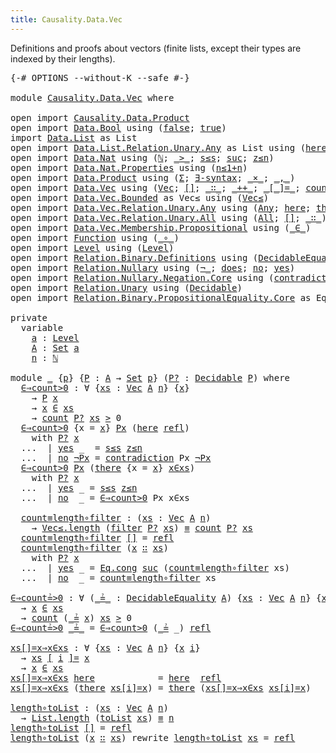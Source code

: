 ```yaml
---
title: Causality.Data.Vec
---
```


Definitions and proofs about vectors (finite lists, except their types are indexed by their lengths).

<pre class="Agda"><a id="147" class="Symbol">{-#</a> <a id="151" class="Keyword">OPTIONS</a> <a id="159" class="Pragma">--without-K</a> <a id="171" class="Pragma">--safe</a> <a id="178" class="Symbol">#-}</a>

<a id="183" class="Keyword">module</a> <a id="190" href="Causality.Data.Vec.html" class="Module">Causality.Data.Vec</a> <a id="209" class="Keyword">where</a>

<a id="216" class="Keyword">open</a> <a id="221" class="Keyword">import</a> <a id="228" href="Causality.Data.Product.html" class="Module">Causality.Data.Product</a>
<a id="251" class="Keyword">open</a> <a id="256" class="Keyword">import</a> <a id="263" href="Data.Bool.html" class="Module">Data.Bool</a> <a id="273" class="Keyword">using</a> <a id="279" class="Symbol">(</a><a id="280" href="Agda.Builtin.Bool.html#192" class="InductiveConstructor">false</a><a id="285" class="Symbol">;</a> <a id="287" href="Agda.Builtin.Bool.html#198" class="InductiveConstructor">true</a><a id="291" class="Symbol">)</a>
<a id="293" class="Keyword">import</a> <a id="300" href="Data.List.html" class="Module">Data.List</a> <a id="310" class="Symbol">as</a> <a id="313" class="Module">List</a>
<a id="318" class="Keyword">open</a> <a id="323" class="Keyword">import</a> <a id="330" href="Data.List.Relation.Unary.Any.html" class="Module">Data.List.Relation.Unary.Any</a> <a id="359" class="Symbol">as</a> <a id="362" class="Module">List</a> <a id="367" class="Keyword">using</a> <a id="373" class="Symbol">(</a><a id="374" href="Data.List.Relation.Unary.Any.html#1226" class="InductiveConstructor">here</a><a id="378" class="Symbol">;</a> <a id="380" href="Data.List.Relation.Unary.Any.html#1279" class="InductiveConstructor">there</a><a id="385" class="Symbol">)</a>
<a id="387" class="Keyword">open</a> <a id="392" class="Keyword">import</a> <a id="399" href="Data.Nat.html" class="Module">Data.Nat</a> <a id="408" class="Keyword">using</a> <a id="414" class="Symbol">(</a><a id="415" href="Agda.Builtin.Nat.html#203" class="Datatype">ℕ</a><a id="416" class="Symbol">;</a> <a id="418" href="Data.Nat.Base.html#2289" class="Function Operator">_&gt;_</a><a id="421" class="Symbol">;</a> <a id="423" href="Data.Nat.Base.html#1756" class="InductiveConstructor">s≤s</a><a id="426" class="Symbol">;</a> <a id="428" href="Agda.Builtin.Nat.html#234" class="InductiveConstructor">suc</a><a id="431" class="Symbol">;</a> <a id="433" href="Data.Nat.Base.html#1714" class="InductiveConstructor">z≤n</a><a id="436" class="Symbol">)</a>
<a id="438" class="Keyword">open</a> <a id="443" class="Keyword">import</a> <a id="450" href="Data.Nat.Properties.html" class="Module">Data.Nat.Properties</a> <a id="470" class="Keyword">using</a> <a id="476" class="Symbol">(</a><a id="477" href="Data.Nat.Properties.html#7948" class="Function">n≤1+n</a><a id="482" class="Symbol">)</a>
<a id="484" class="Keyword">open</a> <a id="489" class="Keyword">import</a> <a id="496" href="Data.Product.html" class="Module">Data.Product</a> <a id="509" class="Keyword">using</a> <a id="515" class="Symbol">(</a><a id="516" href="Agda.Builtin.Sigma.html#165" class="Record">Σ</a><a id="517" class="Symbol">;</a> <a id="519" href="Data.Product.Base.html#1371" class="Function">∃-syntax</a><a id="527" class="Symbol">;</a> <a id="529" href="Data.Product.Base.html#1618" class="Function Operator">_×_</a><a id="532" class="Symbol">;</a> <a id="534" href="Agda.Builtin.Sigma.html#235" class="InductiveConstructor Operator">_,_</a><a id="537" class="Symbol">)</a>
<a id="539" class="Keyword">open</a> <a id="544" class="Keyword">import</a> <a id="551" href="Data.Vec.html" class="Module">Data.Vec</a> <a id="560" class="Keyword">using</a> <a id="566" class="Symbol">(</a><a id="567" href="Data.Vec.Base.html#1111" class="Datatype">Vec</a><a id="570" class="Symbol">;</a> <a id="572" href="Data.Vec.Base.html#1147" class="InductiveConstructor">[]</a><a id="574" class="Symbol">;</a> <a id="576" href="Data.Vec.Base.html#1166" class="InductiveConstructor Operator">_∷_</a><a id="579" class="Symbol">;</a> <a id="581" href="Data.Vec.Base.html#3068" class="Function Operator">_++_</a><a id="585" class="Symbol">;</a> <a id="587" href="Data.Vec.Base.html#1235" class="Datatype Operator">_[_]=_</a><a id="593" class="Symbol">;</a> <a id="595" href="Data.Vec.Base.html#6133" class="Function">count</a><a id="600" class="Symbol">;</a> <a id="602" href="Data.Vec.html#1159" class="Function">filter</a><a id="608" class="Symbol">;</a> <a id="610" href="Data.Vec.Base.html#1292" class="InductiveConstructor">here</a><a id="614" class="Symbol">;</a> <a id="616" href="Data.Vec.Base.html#1530" class="Function">length</a><a id="622" class="Symbol">;</a> <a id="624" href="Data.Vec.Base.html#1350" class="InductiveConstructor">there</a><a id="629" class="Symbol">;</a> <a id="631" href="Data.Vec.Base.html#8415" class="Function">toList</a><a id="637" class="Symbol">)</a>
<a id="639" class="Keyword">open</a> <a id="644" class="Keyword">import</a> <a id="651" href="Data.Vec.Bounded.html" class="Module">Data.Vec.Bounded</a> <a id="668" class="Symbol">as</a> <a id="671" class="Module">Vec≤</a> <a id="676" class="Keyword">using</a> <a id="682" class="Symbol">(</a><a id="683" href="Data.Vec.Bounded.Base.html#1294" class="Record">Vec≤</a><a id="687" class="Symbol">)</a>
<a id="689" class="Keyword">open</a> <a id="694" class="Keyword">import</a> <a id="701" href="Data.Vec.Relation.Unary.Any.html" class="Module">Data.Vec.Relation.Unary.Any</a> <a id="729" class="Keyword">using</a> <a id="735" class="Symbol">(</a><a id="736" href="Data.Vec.Relation.Unary.Any.html#1085" class="Datatype">Any</a><a id="739" class="Symbol">;</a> <a id="741" href="Data.Vec.Relation.Unary.Any.html#1144" class="InductiveConstructor">here</a><a id="745" class="Symbol">;</a> <a id="747" href="Data.Vec.Relation.Unary.Any.html#1211" class="InductiveConstructor">there</a><a id="752" class="Symbol">)</a>
<a id="754" class="Keyword">open</a> <a id="759" class="Keyword">import</a> <a id="766" href="Data.Vec.Relation.Unary.All.html" class="Module">Data.Vec.Relation.Unary.All</a> <a id="794" class="Keyword">using</a> <a id="800" class="Symbol">(</a><a id="801" href="Data.Vec.Relation.Unary.All.html#1443" class="Datatype">All</a><a id="804" class="Symbol">;</a> <a id="806" href="Data.Vec.Relation.Unary.All.html#1506" class="InductiveConstructor">[]</a><a id="808" class="Symbol">;</a> <a id="810" href="Data.Vec.Relation.Unary.All.html#1523" class="InductiveConstructor Operator">_∷_</a><a id="813" class="Symbol">)</a>
<a id="815" class="Keyword">open</a> <a id="820" class="Keyword">import</a> <a id="827" href="Data.Vec.Membership.Propositional.html" class="Module">Data.Vec.Membership.Propositional</a> <a id="861" class="Keyword">using</a> <a id="867" class="Symbol">(</a><a id="868" href="Data.Vec.Membership.Setoid.html#930" class="Function Operator">_∈_</a><a id="871" class="Symbol">)</a>
<a id="873" class="Keyword">open</a> <a id="878" class="Keyword">import</a> <a id="885" href="Function.html" class="Module">Function</a> <a id="894" class="Keyword">using</a> <a id="900" class="Symbol">(</a><a id="901" href="Function.Base.html#1115" class="Function Operator">_∘_</a><a id="904" class="Symbol">)</a>
<a id="906" class="Keyword">open</a> <a id="911" class="Keyword">import</a> <a id="918" href="Level.html" class="Module">Level</a> <a id="924" class="Keyword">using</a> <a id="930" class="Symbol">(</a><a id="931" href="Agda.Primitive.html#742" class="Postulate">Level</a><a id="936" class="Symbol">)</a>
<a id="938" class="Keyword">open</a> <a id="943" class="Keyword">import</a> <a id="950" href="Relation.Binary.Definitions.html" class="Module">Relation.Binary.Definitions</a> <a id="978" class="Keyword">using</a> <a id="984" class="Symbol">(</a><a id="985" href="Relation.Binary.Definitions.html#6469" class="Function">DecidableEquality</a><a id="1002" class="Symbol">)</a>
<a id="1004" class="Keyword">open</a> <a id="1009" class="Keyword">import</a> <a id="1016" href="Relation.Nullary.html" class="Module">Relation.Nullary</a> <a id="1033" class="Keyword">using</a> <a id="1039" class="Symbol">(</a><a id="1040" href="Relation.Nullary.Negation.Core.html#698" class="Function Operator">¬_</a><a id="1042" class="Symbol">;</a> <a id="1044" href="Relation.Nullary.Decidable.Core.html#1551" class="Field">does</a><a id="1048" class="Symbol">;</a> <a id="1050" href="Relation.Nullary.Decidable.Core.html#1655" class="InductiveConstructor">no</a><a id="1052" class="Symbol">;</a> <a id="1054" href="Relation.Nullary.Decidable.Core.html#1618" class="InductiveConstructor">yes</a><a id="1057" class="Symbol">)</a>
<a id="1059" class="Keyword">open</a> <a id="1064" class="Keyword">import</a> <a id="1071" href="Relation.Nullary.Negation.Core.html" class="Module">Relation.Nullary.Negation.Core</a> <a id="1102" class="Keyword">using</a> <a id="1108" class="Symbol">(</a><a id="1109" href="Relation.Nullary.Negation.Core.html#1226" class="Function">contradiction</a><a id="1122" class="Symbol">)</a>
<a id="1124" class="Keyword">open</a> <a id="1129" class="Keyword">import</a> <a id="1136" href="Relation.Unary.html" class="Module">Relation.Unary</a> <a id="1151" class="Keyword">using</a> <a id="1157" class="Symbol">(</a><a id="1158" href="Relation.Unary.html#3806" class="Function">Decidable</a><a id="1167" class="Symbol">)</a>
<a id="1169" class="Keyword">open</a> <a id="1174" class="Keyword">import</a> <a id="1181" href="Relation.Binary.PropositionalEquality.Core.html" class="Module">Relation.Binary.PropositionalEquality.Core</a> <a id="1224" class="Symbol">as</a> <a id="1227" class="Module">Eq</a> <a id="1230" class="Keyword">using</a> <a id="1236" class="Symbol">(</a><a id="1237" href="Agda.Builtin.Equality.html#150" class="Datatype Operator">_≡_</a><a id="1240" class="Symbol">;</a> <a id="1242" href="Agda.Builtin.Equality.html#207" class="InductiveConstructor">refl</a><a id="1246" class="Symbol">)</a>

<a id="1249" class="Keyword">private</a>
  <a id="1259" class="Keyword">variable</a>
    <a id="1272" href="Causality.Data.Vec.html#1272" class="Generalizable">a</a> <a id="1274" class="Symbol">:</a> <a id="1276" href="Agda.Primitive.html#742" class="Postulate">Level</a>
    <a id="1286" href="Causality.Data.Vec.html#1286" class="Generalizable">A</a> <a id="1288" class="Symbol">:</a> <a id="1290" href="Agda.Primitive.html#388" class="Primitive">Set</a> <a id="1294" href="Causality.Data.Vec.html#1272" class="Generalizable">a</a>
    <a id="1300" href="Causality.Data.Vec.html#1300" class="Generalizable">n</a> <a id="1302" class="Symbol">:</a> <a id="1304" href="Agda.Builtin.Nat.html#203" class="Datatype">ℕ</a>

<a id="1307" class="Keyword">module</a> <a id="1314" href="Causality.Data.Vec.html#1314" class="Module">_</a> <a id="1316" class="Symbol">{</a><a id="1317" href="Causality.Data.Vec.html#1317" class="Bound">p</a><a id="1318" class="Symbol">}</a> <a id="1320" class="Symbol">{</a><a id="1321" href="Causality.Data.Vec.html#1321" class="Bound">P</a> <a id="1323" class="Symbol">:</a> <a id="1325" href="Causality.Data.Vec.html#1286" class="Generalizable">A</a> <a id="1327" class="Symbol">→</a> <a id="1329" href="Agda.Primitive.html#388" class="Primitive">Set</a> <a id="1333" href="Causality.Data.Vec.html#1317" class="Bound">p</a><a id="1334" class="Symbol">}</a> <a id="1336" class="Symbol">(</a><a id="1337" href="Causality.Data.Vec.html#1337" class="Bound">P?</a> <a id="1340" class="Symbol">:</a> <a id="1342" href="Relation.Unary.html#3806" class="Function">Decidable</a> <a id="1352" href="Causality.Data.Vec.html#1321" class="Bound">P</a><a id="1353" class="Symbol">)</a> <a id="1355" class="Keyword">where</a>
  <a id="1363" href="Causality.Data.Vec.html#1363" class="Function">∈⇒count&gt;0</a> <a id="1373" class="Symbol">:</a> <a id="1375" class="Symbol">∀</a> <a id="1377" class="Symbol">{</a><a id="1378" href="Causality.Data.Vec.html#1378" class="Bound">xs</a> <a id="1381" class="Symbol">:</a> <a id="1383" href="Data.Vec.Base.html#1111" class="Datatype">Vec</a> <a id="1387" href="Causality.Data.Vec.html#1325" class="Bound">A</a> <a id="1389" href="Causality.Data.Vec.html#1300" class="Generalizable">n</a><a id="1390" class="Symbol">}</a> <a id="1392" class="Symbol">{</a><a id="1393" href="Causality.Data.Vec.html#1393" class="Bound">x</a><a id="1394" class="Symbol">}</a>
    <a id="1400" class="Symbol">→</a> <a id="1402" href="Causality.Data.Vec.html#1321" class="Bound">P</a> <a id="1404" href="Causality.Data.Vec.html#1393" class="Bound">x</a>
    <a id="1410" class="Symbol">→</a> <a id="1412" href="Causality.Data.Vec.html#1393" class="Bound">x</a> <a id="1414" href="Data.Vec.Membership.Setoid.html#930" class="Function Operator">∈</a> <a id="1416" href="Causality.Data.Vec.html#1378" class="Bound">xs</a>
    <a id="1423" class="Symbol">→</a> <a id="1425" href="Data.Vec.Base.html#6133" class="Function">count</a> <a id="1431" href="Causality.Data.Vec.html#1337" class="Bound">P?</a> <a id="1434" href="Causality.Data.Vec.html#1378" class="Bound">xs</a> <a id="1437" href="Data.Nat.Base.html#2289" class="Function Operator">&gt;</a> <a id="1439" class="Number">0</a>
  <a id="1443" href="Causality.Data.Vec.html#1363" class="Function">∈⇒count&gt;0</a> <a id="1453" class="Symbol">{</a><a id="1454" class="Argument">x</a> <a id="1456" class="Symbol">=</a> <a id="1458" href="Causality.Data.Vec.html#1458" class="Bound">x</a><a id="1459" class="Symbol">}</a> <a id="1461" href="Causality.Data.Vec.html#1461" class="Bound">Px</a> <a id="1464" class="Symbol">(</a><a id="1465" href="Data.Vec.Relation.Unary.Any.html#1144" class="InductiveConstructor">here</a> <a id="1470" href="Agda.Builtin.Equality.html#207" class="InductiveConstructor">refl</a><a id="1474" class="Symbol">)</a>
    <a id="1480" class="Keyword">with</a> <a id="1485" href="Causality.Data.Vec.html#1337" class="Bound">P?</a> <a id="1488" href="Causality.Data.Vec.html#1458" class="Bound">x</a>
  <a id="1492" class="Symbol">...</a>  <a id="1497" class="Symbol">|</a> <a id="1499" href="Relation.Nullary.Decidable.Core.html#1618" class="InductiveConstructor">yes</a> <a id="1503" class="Symbol">_</a>  <a id="1506" class="Symbol">=</a> <a id="1508" href="Data.Nat.Base.html#1756" class="InductiveConstructor">s≤s</a> <a id="1512" href="Data.Nat.Base.html#1714" class="InductiveConstructor">z≤n</a>
  <a id="1518" class="Symbol">...</a>  <a id="1523" class="Symbol">|</a> <a id="1525" href="Relation.Nullary.Decidable.Core.html#1655" class="InductiveConstructor">no</a> <a id="1528" href="Causality.Data.Vec.html#1528" class="Bound">¬Px</a> <a id="1532" class="Symbol">=</a> <a id="1534" href="Relation.Nullary.Negation.Core.html#1226" class="Function">contradiction</a> <a id="1548" class="Bound">Px</a> <a id="1551" href="Causality.Data.Vec.html#1528" class="Bound">¬Px</a>
  <a id="1557" href="Causality.Data.Vec.html#1363" class="Function">∈⇒count&gt;0</a> <a id="1567" href="Causality.Data.Vec.html#1567" class="Bound">Px</a> <a id="1570" class="Symbol">(</a><a id="1571" href="Data.Vec.Relation.Unary.Any.html#1211" class="InductiveConstructor">there</a> <a id="1577" class="Symbol">{</a><a id="1578" class="Argument">x</a> <a id="1580" class="Symbol">=</a> <a id="1582" href="Causality.Data.Vec.html#1582" class="Bound">x</a><a id="1583" class="Symbol">}</a> <a id="1585" href="Causality.Data.Vec.html#1585" class="Bound">x∈xs</a><a id="1589" class="Symbol">)</a>
    <a id="1595" class="Keyword">with</a> <a id="1600" href="Causality.Data.Vec.html#1337" class="Bound">P?</a> <a id="1603" href="Causality.Data.Vec.html#1582" class="Bound">x</a>
  <a id="1607" class="Symbol">...</a>  <a id="1612" class="Symbol">|</a> <a id="1614" href="Relation.Nullary.Decidable.Core.html#1618" class="InductiveConstructor">yes</a> <a id="1618" class="Symbol">_</a> <a id="1620" class="Symbol">=</a> <a id="1622" href="Data.Nat.Base.html#1756" class="InductiveConstructor">s≤s</a> <a id="1626" href="Data.Nat.Base.html#1714" class="InductiveConstructor">z≤n</a>
  <a id="1632" class="Symbol">...</a>  <a id="1637" class="Symbol">|</a> <a id="1639" href="Relation.Nullary.Decidable.Core.html#1655" class="InductiveConstructor">no</a>  <a id="1643" class="Symbol">_</a> <a id="1645" class="Symbol">=</a> <a id="1647" href="Causality.Data.Vec.html#1363" class="Function">∈⇒count&gt;0</a> <a id="1657" class="Bound">Px</a> <a id="1660" class="Bound">x∈xs</a>

  <a id="1668" href="Causality.Data.Vec.html#1668" class="Function">count≡length∘filter</a> <a id="1688" class="Symbol">:</a> <a id="1690" class="Symbol">(</a><a id="1691" href="Causality.Data.Vec.html#1691" class="Bound">xs</a> <a id="1694" class="Symbol">:</a> <a id="1696" href="Data.Vec.Base.html#1111" class="Datatype">Vec</a> <a id="1700" href="Causality.Data.Vec.html#1325" class="Bound">A</a> <a id="1702" href="Causality.Data.Vec.html#1300" class="Generalizable">n</a><a id="1703" class="Symbol">)</a>
    <a id="1709" class="Symbol">→</a> <a id="1711" href="Data.Vec.Bounded.Base.html#1360" class="Field">Vec≤.length</a> <a id="1723" class="Symbol">(</a><a id="1724" href="Data.Vec.html#1159" class="Function">filter</a> <a id="1731" href="Causality.Data.Vec.html#1337" class="Bound">P?</a> <a id="1734" href="Causality.Data.Vec.html#1691" class="Bound">xs</a><a id="1736" class="Symbol">)</a> <a id="1738" href="Agda.Builtin.Equality.html#150" class="Datatype Operator">≡</a> <a id="1740" href="Data.Vec.Base.html#6133" class="Function">count</a> <a id="1746" href="Causality.Data.Vec.html#1337" class="Bound">P?</a> <a id="1749" href="Causality.Data.Vec.html#1691" class="Bound">xs</a>
  <a id="1754" href="Causality.Data.Vec.html#1668" class="Function">count≡length∘filter</a> <a id="1774" href="Data.Vec.Base.html#1147" class="InductiveConstructor">[]</a> <a id="1777" class="Symbol">=</a> <a id="1779" href="Agda.Builtin.Equality.html#207" class="InductiveConstructor">refl</a>
  <a id="1786" href="Causality.Data.Vec.html#1668" class="Function">count≡length∘filter</a> <a id="1806" class="Symbol">(</a><a id="1807" href="Causality.Data.Vec.html#1807" class="Bound">x</a> <a id="1809" href="Data.Vec.Base.html#1166" class="InductiveConstructor Operator">∷</a> <a id="1811" href="Causality.Data.Vec.html#1811" class="Bound">xs</a><a id="1813" class="Symbol">)</a>
    <a id="1819" class="Keyword">with</a> <a id="1824" href="Causality.Data.Vec.html#1337" class="Bound">P?</a> <a id="1827" href="Causality.Data.Vec.html#1807" class="Bound">x</a>
  <a id="1831" class="Symbol">...</a>  <a id="1836" class="Symbol">|</a> <a id="1838" href="Relation.Nullary.Decidable.Core.html#1618" class="InductiveConstructor">yes</a> <a id="1842" class="Symbol">_</a> <a id="1844" class="Symbol">=</a> <a id="1846" href="Relation.Binary.PropositionalEquality.Core.html#1158" class="Function">Eq.cong</a> <a id="1854" href="Agda.Builtin.Nat.html#234" class="InductiveConstructor">suc</a> <a id="1858" class="Symbol">(</a><a id="1859" href="Causality.Data.Vec.html#1668" class="Function">count≡length∘filter</a> <a id="1879" class="Bound">xs</a><a id="1881" class="Symbol">)</a>
  <a id="1885" class="Symbol">...</a>  <a id="1890" class="Symbol">|</a> <a id="1892" href="Relation.Nullary.Decidable.Core.html#1655" class="InductiveConstructor">no</a>  <a id="1896" class="Symbol">_</a> <a id="1898" class="Symbol">=</a> <a id="1900" href="Causality.Data.Vec.html#1668" class="Function">count≡length∘filter</a> <a id="1920" class="Bound">xs</a>

<a id="∈⇒count≟&gt;0"></a><a id="1924" href="Causality.Data.Vec.html#1924" class="Function">∈⇒count≟&gt;0</a> <a id="1935" class="Symbol">:</a> <a id="1937" class="Symbol">∀</a> <a id="1939" class="Symbol">(</a><a id="1940" href="Causality.Data.Vec.html#1940" class="Bound Operator">_≟_</a> <a id="1944" class="Symbol">:</a> <a id="1946" href="Relation.Binary.Definitions.html#6469" class="Function">DecidableEquality</a> <a id="1964" href="Causality.Data.Vec.html#1286" class="Generalizable">A</a><a id="1965" class="Symbol">)</a> <a id="1967" class="Symbol">{</a><a id="1968" href="Causality.Data.Vec.html#1968" class="Bound">xs</a> <a id="1971" class="Symbol">:</a> <a id="1973" href="Data.Vec.Base.html#1111" class="Datatype">Vec</a> <a id="1977" href="Causality.Data.Vec.html#1286" class="Generalizable">A</a> <a id="1979" href="Causality.Data.Vec.html#1300" class="Generalizable">n</a><a id="1980" class="Symbol">}</a> <a id="1982" class="Symbol">{</a><a id="1983" href="Causality.Data.Vec.html#1983" class="Bound">x</a><a id="1984" class="Symbol">}</a>
  <a id="1988" class="Symbol">→</a> <a id="1990" href="Causality.Data.Vec.html#1983" class="Bound">x</a> <a id="1992" href="Data.Vec.Membership.Setoid.html#930" class="Function Operator">∈</a> <a id="1994" href="Causality.Data.Vec.html#1968" class="Bound">xs</a>
  <a id="1999" class="Symbol">→</a> <a id="2001" href="Data.Vec.Base.html#6133" class="Function">count</a> <a id="2007" class="Symbol">(</a><a id="2008" href="Causality.Data.Vec.html#1940" class="Bound Operator">_≟</a> <a id="2011" href="Causality.Data.Vec.html#1983" class="Bound">x</a><a id="2012" class="Symbol">)</a> <a id="2014" href="Causality.Data.Vec.html#1968" class="Bound">xs</a> <a id="2017" href="Data.Nat.Base.html#2289" class="Function Operator">&gt;</a> <a id="2019" class="Number">0</a>
<a id="2021" href="Causality.Data.Vec.html#1924" class="Function">∈⇒count≟&gt;0</a> <a id="2032" href="Causality.Data.Vec.html#2032" class="Bound Operator">_≟_</a> <a id="2036" class="Symbol">=</a> <a id="2038" href="Causality.Data.Vec.html#1363" class="Function">∈⇒count&gt;0</a> <a id="2048" class="Symbol">(</a><a id="2049" href="Causality.Data.Vec.html#2032" class="Bound Operator">_≟</a> <a id="2052" class="Symbol">_)</a> <a id="2055" href="Agda.Builtin.Equality.html#207" class="InductiveConstructor">refl</a>

<a id="xs[]=x⇒x∈xs"></a><a id="2061" href="Causality.Data.Vec.html#2061" class="Function">xs[]=x⇒x∈xs</a> <a id="2073" class="Symbol">:</a> <a id="2075" class="Symbol">∀</a> <a id="2077" class="Symbol">{</a><a id="2078" href="Causality.Data.Vec.html#2078" class="Bound">xs</a> <a id="2081" class="Symbol">:</a> <a id="2083" href="Data.Vec.Base.html#1111" class="Datatype">Vec</a> <a id="2087" href="Causality.Data.Vec.html#1286" class="Generalizable">A</a> <a id="2089" href="Causality.Data.Vec.html#1300" class="Generalizable">n</a><a id="2090" class="Symbol">}</a> <a id="2092" class="Symbol">{</a><a id="2093" href="Causality.Data.Vec.html#2093" class="Bound">x</a> <a id="2095" href="Causality.Data.Vec.html#2095" class="Bound">i</a><a id="2096" class="Symbol">}</a>
  <a id="2100" class="Symbol">→</a> <a id="2102" href="Causality.Data.Vec.html#2078" class="Bound">xs</a> <a id="2105" href="Data.Vec.Base.html#1235" class="Datatype Operator">[</a> <a id="2107" href="Causality.Data.Vec.html#2095" class="Bound">i</a> <a id="2109" href="Data.Vec.Base.html#1235" class="Datatype Operator">]=</a> <a id="2112" href="Causality.Data.Vec.html#2093" class="Bound">x</a>
  <a id="2116" class="Symbol">→</a> <a id="2118" href="Causality.Data.Vec.html#2093" class="Bound">x</a> <a id="2120" href="Data.Vec.Membership.Setoid.html#930" class="Function Operator">∈</a> <a id="2122" href="Causality.Data.Vec.html#2078" class="Bound">xs</a>
<a id="2125" href="Causality.Data.Vec.html#2061" class="Function">xs[]=x⇒x∈xs</a> <a id="2137" href="Data.Vec.Base.html#1292" class="InductiveConstructor">here</a>            <a id="2153" class="Symbol">=</a> <a id="2155" href="Data.Vec.Relation.Unary.Any.html#1144" class="InductiveConstructor">here</a>  <a id="2161" href="Agda.Builtin.Equality.html#207" class="InductiveConstructor">refl</a>
<a id="2166" href="Causality.Data.Vec.html#2061" class="Function">xs[]=x⇒x∈xs</a> <a id="2178" class="Symbol">(</a><a id="2179" href="Data.Vec.Base.html#1350" class="InductiveConstructor">there</a> <a id="2185" href="Causality.Data.Vec.html#2185" class="Bound">xs[i]=x</a><a id="2192" class="Symbol">)</a> <a id="2194" class="Symbol">=</a> <a id="2196" href="Data.Vec.Relation.Unary.Any.html#1211" class="InductiveConstructor">there</a> <a id="2202" class="Symbol">(</a><a id="2203" href="Causality.Data.Vec.html#2061" class="Function">xs[]=x⇒x∈xs</a> <a id="2215" href="Causality.Data.Vec.html#2185" class="Bound">xs[i]=x</a><a id="2222" class="Symbol">)</a>

<a id="length∘toList"></a><a id="2225" href="Causality.Data.Vec.html#2225" class="Function">length∘toList</a> <a id="2239" class="Symbol">:</a> <a id="2241" class="Symbol">(</a><a id="2242" href="Causality.Data.Vec.html#2242" class="Bound">xs</a> <a id="2245" class="Symbol">:</a> <a id="2247" href="Data.Vec.Base.html#1111" class="Datatype">Vec</a> <a id="2251" href="Causality.Data.Vec.html#1286" class="Generalizable">A</a> <a id="2253" href="Causality.Data.Vec.html#1300" class="Generalizable">n</a><a id="2254" class="Symbol">)</a>
  <a id="2258" class="Symbol">→</a> <a id="2260" href="Data.List.Base.html#5083" class="Function">List.length</a> <a id="2272" class="Symbol">(</a><a id="2273" href="Data.Vec.Base.html#8415" class="Function">toList</a> <a id="2280" href="Causality.Data.Vec.html#2242" class="Bound">xs</a><a id="2282" class="Symbol">)</a> <a id="2284" href="Agda.Builtin.Equality.html#150" class="Datatype Operator">≡</a> <a id="2286" href="Causality.Data.Vec.html#1300" class="Generalizable">n</a>
<a id="2288" href="Causality.Data.Vec.html#2225" class="Function">length∘toList</a> <a id="2302" href="Data.Vec.Base.html#1147" class="InductiveConstructor">[]</a> <a id="2305" class="Symbol">=</a> <a id="2307" href="Agda.Builtin.Equality.html#207" class="InductiveConstructor">refl</a>
<a id="2312" href="Causality.Data.Vec.html#2225" class="Function">length∘toList</a> <a id="2326" class="Symbol">(</a><a id="2327" href="Causality.Data.Vec.html#2327" class="Bound">x</a> <a id="2329" href="Data.Vec.Base.html#1166" class="InductiveConstructor Operator">∷</a> <a id="2331" href="Causality.Data.Vec.html#2331" class="Bound">xs</a><a id="2333" class="Symbol">)</a> <a id="2335" class="Keyword">rewrite</a> <a id="2343" href="Causality.Data.Vec.html#2225" class="Function">length∘toList</a> <a id="2357" href="Causality.Data.Vec.html#2331" class="Bound">xs</a> <a id="2360" class="Symbol">=</a> <a id="2362" href="Agda.Builtin.Equality.html#207" class="InductiveConstructor">refl</a>
</pre>